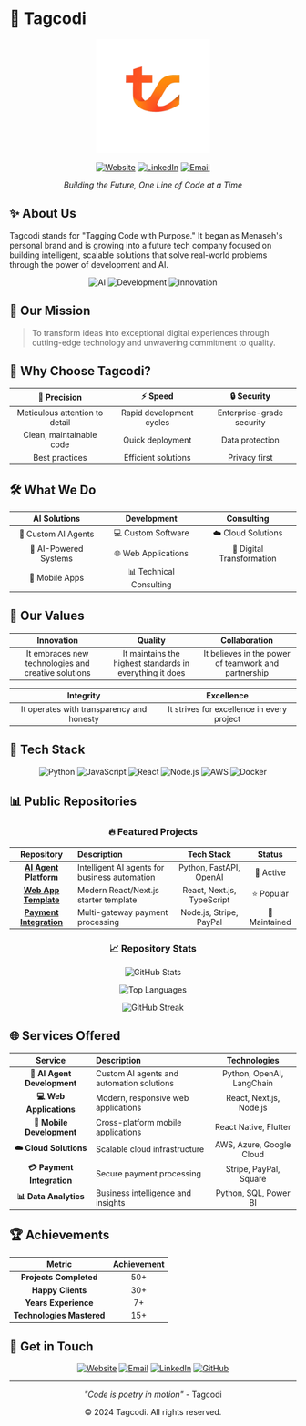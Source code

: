 # 🚀 Tagcodi

<div align="center">
  <img src="../assets/logo.png" alt="Tagcodi Logo" width="200"/>
  
  [![Website](https://img.shields.io/badge/Website-tagcodi.com-blue)](https://tagcodi.com)
  [![LinkedIn](https://img.shields.io/badge/LinkedIn-Tagcodi-0077B5)](https://linkedin.com/company/tagcodi)
  [![Email](https://img.shields.io/badge/Email-contact@tagcodi.com-red)](mailto:contact@tagcodi.com)
  
  *Building the Future, One Line of Code at a Time*
</div>

## ✨ About Us

Tagcodi stands for "Tagging Code with Purpose." It began as Menaseh's personal brand and is growing into a future tech company focused on building intelligent, scalable solutions that solve real-world problems through the power of development and AI.

<div align="center">
  
  ![AI](https://img.shields.io/badge/AI-Powered-FF6B6B)
  ![Development](https://img.shields.io/badge/Development-Focused-4ECDC4)
  ![Innovation](https://img.shields.io/badge/Innovation-Driven-45B7D1)
  
</div>

## 🎯 Our Mission

> To transform ideas into exceptional digital experiences through cutting-edge technology and unwavering commitment to quality.

## 🌟 Why Choose Tagcodi?

<div align="center">

| 🎯 Precision | ⚡ Speed | 🔒 Security |
|:------------:|:--------:|:-----------:|
| Meticulous attention to detail | Rapid development cycles | Enterprise-grade security |
| Clean, maintainable code | Quick deployment | Data protection |
| Best practices | Efficient solutions | Privacy first |

</div>

## 🛠️ What We Do

<div align="center">

| AI Solutions | Development | Consulting |
|:------------:|:------------:|:------------:|
| 🤖 Custom AI Agents | 💻 Custom Software | ☁️ Cloud Solutions |
| 🧠 AI-Powered Systems | 🌐 Web Applications | 🔄 Digital Transformation |
| 📱 Mobile Apps | 📊 Technical Consulting | |

</div>

## 💫 Our Values

<div align="center">

| Innovation | Quality | Collaboration |
|:----------:|:-------:|:-------------:|
| It embraces new technologies and creative solutions | It maintains the highest standards in everything it does | It believes in the power of teamwork and partnership |

| Integrity | Excellence |
|:---------:|:----------:|
| It operates with transparency and honesty | It strives for excellence in every project |

</div>

## 🚀 Tech Stack

<div align="center">

![Python](https://img.shields.io/badge/Python-3776AB?style=for-the-badge&logo=python&logoColor=white)
![JavaScript](https://img.shields.io/badge/JavaScript-F7DF1E?style=for-the-badge&logo=javascript&logoColor=black)
![React](https://img.shields.io/badge/React-20232A?style=for-the-badge&logo=react&logoColor=61DAFB)
![Node.js](https://img.shields.io/badge/Node.js-339933?style=for-the-badge&logo=nodedotjs&logoColor=white)
![AWS](https://img.shields.io/badge/AWS-232F3E?style=for-the-badge&logo=amazon-aws&logoColor=white)
![Docker](https://img.shields.io/badge/Docker-2496ED?style=for-the-badge&logo=docker&logoColor=white)

</div>

## 📊 Public Repositories

<div align="center">

### 🔥 Featured Projects

| Repository | Description | Tech Stack | Status |
|:----------:|:------------|:----------:|:------:|
| [**AI Agent Platform**](https://github.com/tagcodi/ai-agent-platform) | Intelligent AI agents for business automation | Python, FastAPI, OpenAI | 🚀 Active |
| [**Web App Template**](https://github.com/tagcodi/web-app-template) | Modern React/Next.js starter template | React, Next.js, TypeScript | ⭐ Popular |
| [**Payment Integration**](https://github.com/tagcodi/payment-integration) | Multi-gateway payment processing | Node.js, Stripe, PayPal | 🔧 Maintained |

### 📈 Repository Stats

![GitHub Stats](https://github-readme-stats.vercel.app/api?username=tagcodi&show_icons=true&theme=radical&hide_border=true&bg_color=0D1117&title_color=00D4AA&icon_color=00D4AA&text_color=FFFFFF)

![Top Languages](https://github-readme-stats.vercel.app/api/top-langs/?username=tagcodi&layout=compact&theme=radical&hide_border=true&bg_color=0D1117&title_color=00D4AA&text_color=FFFFFF)

![GitHub Streak](https://streak-stats.demolab.com/?user=tagcodi&theme=radical&hide_border=true&background=0D1117&stroke=00D4AA&ring=00D4AA&fire=00D4AA&currStreakNum=FFFFFF&sideNums=FFFFFF&currStreakLabel=FFFFFF&sideLabels=FFFFFF&dates=FFFFFF)

</div>

## 🌐 Services Offered

<div align="center">

| Service | Description | Technologies |
|:-------:|:------------|:------------:|
| **🤖 AI Agent Development** | Custom AI agents and automation solutions | Python, OpenAI, LangChain |
| **💻 Web Applications** | Modern, responsive web applications | React, Next.js, Node.js |
| **📱 Mobile Development** | Cross-platform mobile applications | React Native, Flutter |
| **☁️ Cloud Solutions** | Scalable cloud infrastructure | AWS, Azure, Google Cloud |
| **💳 Payment Integration** | Secure payment processing | Stripe, PayPal, Square |
| **📊 Data Analytics** | Business intelligence and insights | Python, SQL, Power BI |

</div>

## 🏆 Achievements

<div align="center">

| Metric | Achievement |
|:------:|:-----------:|
| **Projects Completed** | 50+ |
| **Happy Clients** | 30+ |
| **Years Experience** | 7+ |
| **Technologies Mastered** | 15+ |

</div>

## 🤝 Get in Touch

<div align="center">

[![Website](https://img.shields.io/badge/🌐_Visit_Website-tagcodi.com-blue)](https://tagcodi.com)
[![Email](https://img.shields.io/badge/📧_Email_Us-contact@tagcodi.com-red)](mailto:contact@tagcodi.com)
[![LinkedIn](https://img.shields.io/badge/💼_Follow_Us-Tagcodi-0077B5)](https://linkedin.com/company/tagcodi)
[![GitHub](https://img.shields.io/badge/💻_GitHub-Tagcodi-181717)](https://github.com/tagcodi)

</div>

---

<div align="center">

*"Code is poetry in motion"* - Tagcodi

© 2024 Tagcodi. All rights reserved.

</div>
